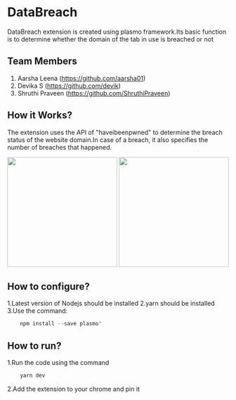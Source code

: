 # DataBreach<br>
DataBreach extension is created using plasmo framework.Its basic function is to determine whether the domain of the tab in use is breached or not<br>

## Team Members 
1. Aarsha Leena (https://github.com/aarsha01)
2. Devika S (https://github.com/devik)
3. Shruthi Praveen (https://github.com/ShruthiPraveen)

## How it Works?
The extension uses the API of "haveibeenpwned" to determine the breach status of the website domain.In case of a breach, it also specifies the number of breaches that happened.<br>
<p align="center">
  <img src="https://user-images.githubusercontent.com/75726461/219907389-95a8a550-8d80-46ea-bf0c-c3f9b8677d5f.png" width="250" />
  <img src="https://user-images.githubusercontent.com/75726461/219907392-8c0e445a-af0a-4b8f-9230-dd6a5ba39ea3.png" width="250"/>
</p>

## How to configure?
1.Latest version of Nodejs should be installed
2.yarn should be installed
3.Use the command:
```typescript
    npm install --save plasmo"
```



## How to run?
1.Run the code using the command 
```typescript
    yarn dev
```
2.Add the extension to your chrome and pin it

